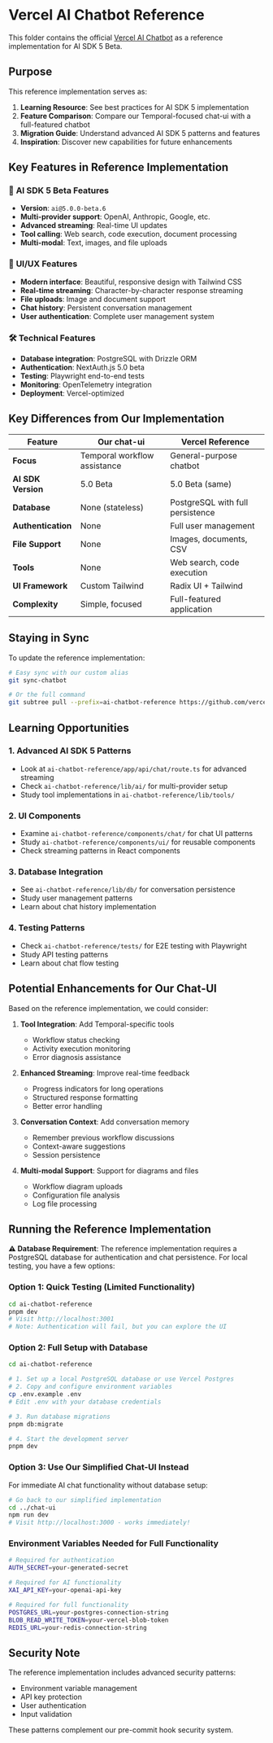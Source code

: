 # Vercel AI Chatbot Reference

This folder contains the official [Vercel AI Chatbot](https://github.com/vercel/ai-chatbot) as a reference implementation for AI SDK 5 Beta.

## Purpose

This reference implementation serves as:

1. **Learning Resource**: See best practices for AI SDK 5 implementation
2. **Feature Comparison**: Compare our Temporal-focused chat-ui with a full-featured chatbot
3. **Migration Guide**: Understand advanced AI SDK 5 patterns and features
4. **Inspiration**: Discover new capabilities for future enhancements

## Key Features in Reference Implementation

### 🤖 **AI SDK 5 Beta Features**
- **Version**: `ai@5.0.0-beta.6`
- **Multi-provider support**: OpenAI, Anthropic, Google, etc.
- **Advanced streaming**: Real-time UI updates
- **Tool calling**: Web search, code execution, document processing
- **Multi-modal**: Text, images, and file uploads

### 🎨 **UI/UX Features**
- **Modern interface**: Beautiful, responsive design with Tailwind CSS
- **Real-time streaming**: Character-by-character response streaming
- **File uploads**: Image and document support
- **Chat history**: Persistent conversation management
- **User authentication**: Complete user management system

### 🛠 **Technical Features**
- **Database integration**: PostgreSQL with Drizzle ORM
- **Authentication**: NextAuth.js 5.0 beta
- **Testing**: Playwright end-to-end tests
- **Monitoring**: OpenTelemetry integration
- **Deployment**: Vercel-optimized

## Key Differences from Our Implementation

| Feature | Our chat-ui | Vercel Reference |
|---------|-------------|------------------|
| **Focus** | Temporal workflow assistance | General-purpose chatbot |
| **AI SDK Version** | 5.0 Beta | 5.0 Beta (same) |
| **Database** | None (stateless) | PostgreSQL with full persistence |
| **Authentication** | None | Full user management |
| **File Support** | None | Images, documents, CSV |
| **Tools** | None | Web search, code execution |
| **UI Framework** | Custom Tailwind | Radix UI + Tailwind |
| **Complexity** | Simple, focused | Full-featured application |

## Staying in Sync

To update the reference implementation:

```bash
# Easy sync with our custom alias
git sync-chatbot

# Or the full command
git subtree pull --prefix=ai-chatbot-reference https://github.com/vercel/ai-chatbot.git main --squash
```

## Learning Opportunities

### 1. **Advanced AI SDK 5 Patterns**
- Look at `ai-chatbot-reference/app/api/chat/route.ts` for advanced streaming
- Check `ai-chatbot-reference/lib/ai/` for multi-provider setup
- Study tool implementations in `ai-chatbot-reference/lib/tools/`

### 2. **UI Components**
- Examine `ai-chatbot-reference/components/chat/` for chat UI patterns
- Study `ai-chatbot-reference/components/ui/` for reusable components
- Check streaming patterns in React components

### 3. **Database Integration**
- See `ai-chatbot-reference/lib/db/` for conversation persistence
- Study user management patterns
- Learn about chat history implementation

### 4. **Testing Patterns**
- Check `ai-chatbot-reference/tests/` for E2E testing with Playwright
- Study API testing patterns
- Learn about chat flow testing

## Potential Enhancements for Our Chat-UI

Based on the reference implementation, we could consider:

1. **Tool Integration**: Add Temporal-specific tools
   - Workflow status checking
   - Activity execution monitoring
   - Error diagnosis assistance

2. **Enhanced Streaming**: Improve real-time feedback
   - Progress indicators for long operations
   - Structured response formatting
   - Better error handling

3. **Conversation Context**: Add conversation memory
   - Remember previous workflow discussions
   - Context-aware suggestions
   - Session persistence

4. **Multi-modal Support**: Support for diagrams and files
   - Workflow diagram uploads
   - Configuration file analysis
   - Log file processing

## Running the Reference Implementation

**⚠️ Database Requirement**: The reference implementation requires a PostgreSQL database for authentication and chat persistence. For local testing, you have a few options:

### Option 1: Quick Testing (Limited Functionality)
```bash
cd ai-chatbot-reference
pnpm dev
# Visit http://localhost:3001
# Note: Authentication will fail, but you can explore the UI
```

### Option 2: Full Setup with Database
```bash
cd ai-chatbot-reference

# 1. Set up a local PostgreSQL database or use Vercel Postgres
# 2. Copy and configure environment variables
cp .env.example .env
# Edit .env with your database credentials

# 3. Run database migrations
pnpm db:migrate

# 4. Start the development server
pnpm dev
```

### Option 3: Use Our Simplified Chat-UI Instead
For immediate AI chat functionality without database setup:
```bash
# Go back to our simplified implementation
cd ../chat-ui
npm run dev
# Visit http://localhost:3000 - works immediately!
```

### Environment Variables Needed for Full Functionality

```bash
# Required for authentication
AUTH_SECRET=your-generated-secret

# Required for AI functionality  
XAI_API_KEY=your-openai-api-key

# Required for full functionality
POSTGRES_URL=your-postgres-connection-string
BLOB_READ_WRITE_TOKEN=your-vercel-blob-token
REDIS_URL=your-redis-connection-string
```

## Security Note

The reference implementation includes advanced security patterns:
- Environment variable management
- API key protection
- User authentication
- Input validation

These patterns complement our pre-commit hook security system.
